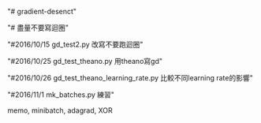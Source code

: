 "# gradient-desenct" 

"# 盡量不要寫迴圈"

"#2016/10/15  gd_test2.py 改寫不要跑迴圈"

"#2016/10/25 gd_test_theano.py 用theano寫gd"

"#2016/10/26 gd_test_theano_learning_rate.py 比較不同learning rate的影響"

"#2016/11/1 mk_batches.py 練習"

memo, minibatch, adagrad,  XOR
